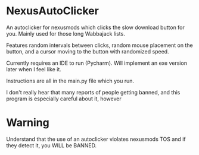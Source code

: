 # NexusAutoClicker
 An autoclicker for nexusmods which clicks the slow download button for you. Mainly used for those long Wabbajack lists.

 Features random intervals between clicks, random mouse placement on the button, and a cursor moving to the button with randomized speed.
 
 Currently requires an IDE to run (Pycharm). Will implement an exe version later when I feel like it.

 Instructions are all in the main.py file which you run.

 I don't really hear that many reports of people getting banned, and this program is especially careful about it, however
# Warning
 Understand that the use of an autoclicker violates nexusmods TOS and if they detect it, you WILL be BANNED.

